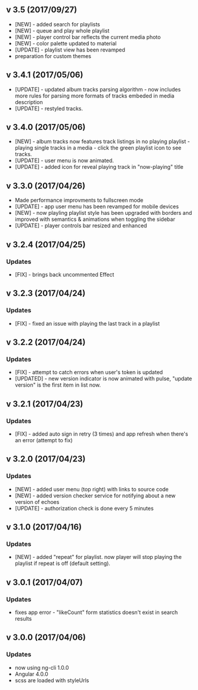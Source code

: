 ## v 3.5 (2017/09/27) 
* [NEW] - added search for playlists
* [NEW] - queue and play whole playlist 
* [NEW] - player control bar reflects the current media photo 
* [NEW] - color palette updated to material 
* [UPDATE] - playlist view has been revamped
* preparation for custom themes

## v 3.4.1 (2017/05/06) 
* [UPDATE] - updated album tracks parsing algorithm - now includes more rules for parsing more formats of tracks embeded in media description  
* [UPDATE] - restyled tracks.  

## v 3.4.0 (2017/05/06) 
* [NEW] - album tracks now features track listings in no playing playlist - playing single tracks in a media - click the green playlist icon to see tracks.  
* [UPDATE] - user menu is now animated.   
* [UPDATE] - added icon for reveal playing track in "now-playing" title  

## v 3.3.0 (2017/04/26) 
* Made performance improvments to fullscreen mode
* [UPDATE] - app user menu has been revamped for mobile devices
* [NEW] - now playling playlist style has been upgraded with borders and improved with semantics & animations when toggling the sidebar 
* [UPDATE] - player controls bar resized and enhanced

## v 3.2.4 (2017/04/25) 
### Updates
* [FIX] - brings back uncommented Effect

## v 3.2.3 (2017/04/24) 
### Updates 
* [FIX] - fixed an issue with playing the last track in a playlist

## v 3.2.2 (2017/04/24) 
### Updates
* [FIX] - attempt to catch errors when user's token is updated
* [UPDATED] - new version indicator is now animated with pulse, "update version" is the first item in list now.

## v 3.2.1 (2017/04/23) 
### Updates
* [FIX] - added auto sign in retry (3 times) and app refresh when there's an error (attempt to fix)

## v 3.2.0 (2017/04/23) 
### Updates
* [NEW] - added user menu (top right) with links to source code
* [NEW] - added version checker service for notifying about a new version of echoes
* [UPDATE] - authorization check is done every 5 minutes

## v 3.1.0 (2017/04/16) 
### Updates
* [NEW] - added "repeat" for playlist. now player will stop playing the playlist if repeat is off (default setting).

## v 3.0.1 (2017/04/07) 
### Updates
* fixes app error - "likeCount" form statistics doesn't exist in search results

## v 3.0.0 (2017/04/06) 

### Updates
* now using ng-cli 1.0.0
* Angular 4.0.0
* scss are loaded with styleUrls